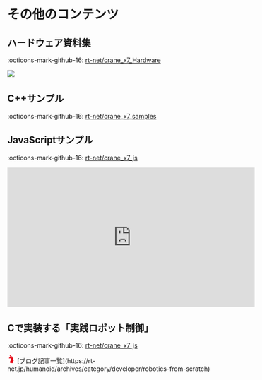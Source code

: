 # その他のコンテンツ

## ハードウェア資料集

:octicons-mark-github-16: 
[rt-net/crane_x7_Hardware](https://github.com/rt-net/crane_x7_Hardware)

![](https://rt-net.github.io/images/crane-x7-cad/CRANE-X7-v1.2.stp.png)

## C++サンプル

:octicons-mark-github-16: 
[rt-net/crane_x7_samples](https://github.com/rt-net/crane_x7_samples)

## JavaScriptサンプル

:octicons-mark-github-16: 
[rt-net/crane_x7_js](https://github.com/rt-net/crane_x7_js)

<iframe width="560" height="315" src="https://www.youtube.com/embed/3mZW4eVuI-c" frameborder="0" allow="accelerometer; autoplay; clipboard-write; encrypted-media; gyroscope; picture-in-picture" allowfullscreen></iframe>

## Cで実装する「実践ロボット制御」

:octicons-mark-github-16: 
[rt-net/crane_x7_js](https://github.com/rt-net/robotics_from_scratch)

<img src='../img/rt-logo-32x32.png' alt='RT' width='18px'>
[ブログ記事一覧](https://rt-net.jp/humanoid/archives/category/developer/robotics-from-scratch)
